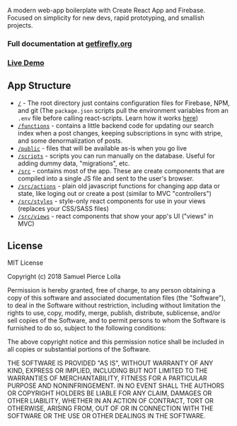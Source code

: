 A modern web-app boilerplate with Create React App and Firebase. Focused on simplicity for new devs, rapid prototyping, and smallish projects.

### **Full documentation at [getfirefly.org](https://getfirefly.org)**

### **[Live Demo](https://demo.getfirefly.org)**


## App Structure

- [`/`](https://github.com/sampl/firefly/tree/master) - The root directory just contains configuration files for Firebase, NPM, and git (The `package.json` scripts pull the environment variables from an `.env` file
before calling react-scripts. Learn how it works [here](https://medium.com/@tacomanator/environments-with-create-react-app-7b645312c09d))
- [`/functions`](https://github.com/sampl/firefly/tree/master/functions) - contains a little backend code for updating our search index when a post changes, keeping subscriptions in sync with stripe, and some denormalization of posts.
- [`/public`](https://github.com/sampl/firefly/tree/master/public) - files that will be available as-is when you go live
- [`/scripts`](https://github.com/sampl/firefly/tree/master/scripts) - scripts you can run manually on the database. Useful for adding dummy data, "migrations", etc.
- [`/src`](https://github.com/sampl/firefly/tree/master/src) - contains most of the app. These are create components that are compiled into a single JS file and sent to the user's browser.
- [`/src/actions`](https://github.com/sampl/firefly/tree/master/src/actions) - plain old javascript functions for changing app data or state, like loging out or create a post (similar to MVC "controllers")
- [`/src/styles`](https://github.com/sampl/firefly/tree/master/src/styles) - style-only react components for use in your views (replaces your CSS/SASS files)
- [`/src/views`](https://github.com/sampl/firefly/tree/master/src/views) - react components that show your app's UI ("views" in MVC)


## License

MIT License

Copyright (c) 2018 Samuel Pierce Lolla

Permission is hereby granted, free of charge, to any person obtaining a copy
of this software and associated documentation files (the "Software"), to deal
in the Software without restriction, including without limitation the rights
to use, copy, modify, merge, publish, distribute, sublicense, and/or sell
copies of the Software, and to permit persons to whom the Software is
furnished to do so, subject to the following conditions:

The above copyright notice and this permission notice shall be included in all
copies or substantial portions of the Software.

THE SOFTWARE IS PROVIDED "AS IS", WITHOUT WARRANTY OF ANY KIND, EXPRESS OR
IMPLIED, INCLUDING BUT NOT LIMITED TO THE WARRANTIES OF MERCHANTABILITY,
FITNESS FOR A PARTICULAR PURPOSE AND NONINFRINGEMENT. IN NO EVENT SHALL THE
AUTHORS OR COPYRIGHT HOLDERS BE LIABLE FOR ANY CLAIM, DAMAGES OR OTHER
LIABILITY, WHETHER IN AN ACTION OF CONTRACT, TORT OR OTHERWISE, ARISING FROM,
OUT OF OR IN CONNECTION WITH THE SOFTWARE OR THE USE OR OTHER DEALINGS IN THE
SOFTWARE.
